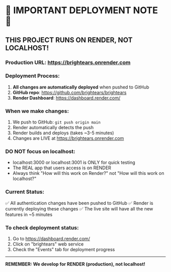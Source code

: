 # 🚨 IMPORTANT DEPLOYMENT NOTE 🚨

## **THIS PROJECT RUNS ON RENDER, NOT LOCALHOST!**

### Production URL: https://brightears.onrender.com

### Deployment Process:
1. **All changes are automatically deployed** when pushed to GitHub
2. **GitHub repo**: https://github.com/brightears/brightears
3. **Render Dashboard**: https://dashboard.render.com/

### When we make changes:
1. We push to GitHub: `git push origin main`
2. Render automatically detects the push
3. Render builds and deploys (takes ~3-5 minutes)
4. Changes are LIVE at https://brightears.onrender.com

### DO NOT focus on localhost:
- localhost:3000 or localhost:3001 is ONLY for quick testing
- The REAL app that users access is on RENDER
- Always think "How will this work on Render?" not "How will this work on localhost?"

### Current Status:
✅ All authentication changes have been pushed to GitHub
✅ Render is currently deploying these changes
✅ The live site will have all the new features in ~5 minutes

### To check deployment status:
1. Go to https://dashboard.render.com/
2. Click on "brightears" web service
3. Check the "Events" tab for deployment progress

---
**REMEMBER: We develop for RENDER (production), not localhost!**
